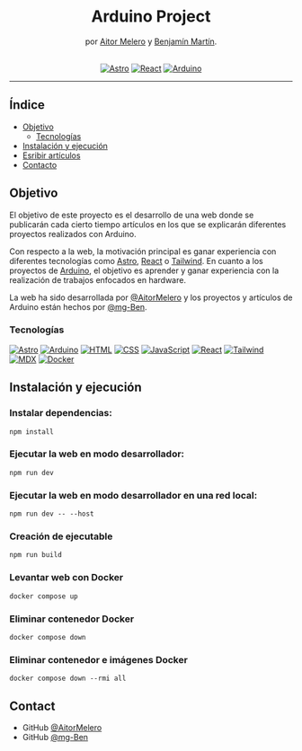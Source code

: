 <h1 align="center">Arduino Project</h1>

<div align="center">
   por  <a href="https://github.com/AitorMelero" target="_blank">Aitor Melero</a> y <a href="https://github.com/mg-Ben" target="_blank">Benjamín Martín</a>.
</div>
</br>
<div align="center">

[![Astro](https://img.shields.io/badge/Astro-BC52EE?logo=astro&logoColor=white)](https://astro.build/)
[![React](https://img.shields.io/badge/React-61DAFB?logo=react&logoColor=white)](https://es.react.dev/)
[![Arduino](https://img.shields.io/badge/Arduino-00878F?logo=arduino&logoColor=white)](https://www.arduino.cc/)

---

</div>

<!-- INDICE -->

## Índice

-   [Objetivo](#objetivo)
    -   [Tecnologías](#tecnologías)
-   [Instalación y ejecución](#instalación-y-ejecución)
-   [Esribir artículos](#escribir-articulos)
-   [Contacto](#contacto)

<!-- OBJETIVO -->

## Objetivo

El objetivo de este proyecto es el desarrollo de una web donde se publicarán cada cierto tiempo artículos en los que se explicarán diferentes proyectos realizados con Arduino.

Con respecto a la web, la motivación principal es ganar experiencia con diferentes tecnologías como [Astro](https://astro.build/), [React](https://es.react.dev/) o [Tailwind](https://tailwindcss.com/). En cuanto a los proyectos de [Arduino](https://www.arduino.cc/), el objetivo es aprender y ganar experiencia con la realización de trabajos enfocados en hardware.

La web ha sido desarrollada por [@AitorMelero](https://github.com/AitorMelero) y los proyectos y artículos de Arduino están hechos por [@mg-Ben](https://github.com/mg-Ben).

### Tecnologías

[![Astro](https://img.shields.io/badge/Astro-BC52EE?logo=astro&logoColor=white)](https://astro.build/)
[![Arduino](https://img.shields.io/badge/Arduino-00878F?logo=arduino&logoColor=white)](https://www.arduino.cc/)
[![HTML](https://img.shields.io/badge/HTML-E34F26?logo=html5&logoColor=white)](https://developer.mozilla.org/es/docs/Web/HTML)
[![CSS](https://img.shields.io/badge/CSS-1572B6?logo=css3&logoColor=white)](https://developer.mozilla.org/es/docs/Web/CSS)
[![JavaScript](https://img.shields.io/badge/JavaScript-F7DF1E?logo=javascript&logoColor=white)](https://developer.mozilla.org/es/docs/Web/JavaScript)
[![React](https://img.shields.io/badge/React-61DAFB?logo=react&logoColor=white)](https://es.react.dev/)
[![Tailwind](https://img.shields.io/badge/Tailwind-06B6D4?logo=tailwind-css&logoColor=white)](https://tailwindcss.com/)
[![MDX](https://img.shields.io/badge/MDX-1B1F24?logo=mdx&logoColor=white)](https://https://mdxjs.com/)
[![Docker](https://img.shields.io/badge/Docker-2496ED?logo=docker&logoColor=white)](https://www.docker.com/)

<!-- INSTALACION Y EJECUCION -->

## Instalación y ejecución

### Instalar dependencias:

```
npm install
```

### Ejecutar la web en modo desarrollador:

```
npm run dev
```

### Ejecutar la web en modo desarrollador en una red local:

```
npm run dev -- --host
```

### Creación de ejecutable

```
npm run build
```

### Levantar web con Docker

```
docker compose up
```

### Eliminar contenedor Docker

```
docker compose down
```

### Eliminar contenedor e imágenes Docker

```
docker compose down --rmi all
```

## Contact

-   GitHub [@AitorMelero](https://github.com/AitorMelero)
-   GitHub [@mg-Ben](https://github.com/mg-Ben)
